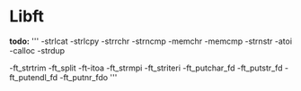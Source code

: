 # Libft

**todo:**
'''
-strlcat
-strlcpy
-strrchr
-strncmp
-memchr
-memcmp
-strnstr
-atoi
-calloc
-strdup

-ft_strtrim
-ft_split
-ft-itoa
-ft_strmpi
-ft_striteri
-ft_putchar_fd
-ft_putstr_fd
-ft_putendl_fd
-ft_putnr_fdo
'''
